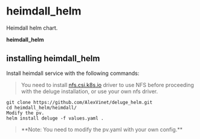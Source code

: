 # heimdall_helm
Heimdall helm chart.

**heimdall_helm**

## installing heimdall_helm

Install heimdall service with the following commands:
>You need to install [nfs.csi.k8s.io](https://github.com/kubernetes-csi/csi-driver-nfs) driver to use NFS before proceeding with the deluge installation, or use your own nfs driver.

```
git clone https://github.com/AlexVinet/deluge_helm.git
cd heimdall_helm/heimdall/
Modify the pv.
helm install deluge -f values.yaml .
```

>\*\*Note: You need to modify the pv.yaml with your own config.\*\*